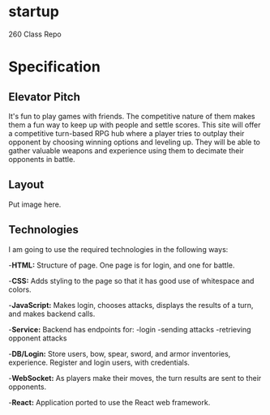 # startup
260 Class Repo

# Specification

## Elevator Pitch

It's fun to play games with friends. The competitive nature of them makes them a fun way to keep up with people and settle scores. This site will offer a competitive turn-based RPG hub where a player tries to outplay their opponent by choosing winning options and leveling up. They will be able to gather valuable weapons and experience using them to decimate their opponents in battle.

## Layout

Put image here.

## Technologies

I am going to use the required technologies in the following ways:

-**HTML:** Structure of page. One page is for login, and one for battle.

-**CSS:** Adds styling to the page so that it has good use of whitespace and colors.

-**JavaScript:** Makes login, chooses attacks, displays the results of a turn, and makes backend calls.

-**Service:** Backend has endpoints for:
 -login
 -sending attacks
 -retrieving opponent attacks

-**DB/Login:** Store users, bow, spear, sword, and armor inventories, experience. Register and login users, with credentials.

-**WebSocket:** As players make their moves, the turn results are sent to their opponents.

-**React:** Application ported to use the React web framework.